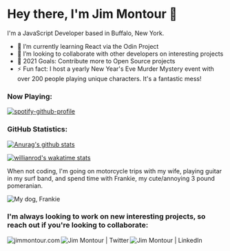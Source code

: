 # Hey there, I'm Jim Montour 👋
I'm a JavaScript Developer based in Buffalo, New York. 

- 🌱 I’m currently learning React via the Odin Project
- 👯 I’m looking to collaborate with other developers on interesting projects
- 🥅 2021 Goals: Contribute more to Open Source projects
- ⚡ Fun fact: I host a yearly New Year's Eve Murder Mystery event with over 200 people playing unique characters.  It's a fantastic mess!

### Now Playing:
[![spotify-github-profile](https://spotify-github-profile.vercel.app/api/view?uid=1229681187&cover_image=true&theme=novatorem)](https://spotify-github-profile.vercel.app/api/view?uid=1229681187&redirect=true)


### GitHub Statistics:

[![Anurag's github stats](https://github-readme-stats.vercel.app/api?username=jimmontour&show_icons=true)](https://github.com/anuraghazra/github-readme-stats)

[![willianrod's wakatime stats](https://github-readme-stats.vercel.app/api/wakatime?username=jimmontour)](https://github.com/anuraghazra/github-readme-stats)

When not coding, I'm going on motorcycle trips with my wife, playing guitar in my surf band, and spend time with Frankie, my cute/annoying 3 pound pomeranian.

![My dog, Frankie](http://jimmontour.com/frankie.jpg)

### I'm always looking to work on new interesting projects, so reach out if you're looking to collaborate:

[<img align="left" alt="jimmontour.com" src="https://img.shields.io/badge/Website-Jim%20Montour-blue" />][website]
[<img align="left" alt="Jim Montour | Twitter" src="https://img.shields.io/badge/Twitter-Jim%20Montour-blue" />][twitter]
[<img align="left" alt="Jim Montour | LinkedIn" src="https://img.shields.io/badge/LinkedIn-Jim%20Montour-blue" />][linkedin]
<br>


[website]: https://jimmontour.com
[twitter]: https://twitter.com/jimmontour
[linkedin]: https://linkedin.com/in/jimmontour

